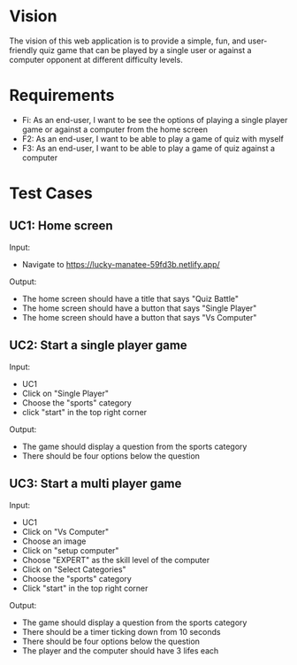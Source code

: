 # Vision

The vision of this web application is to provide a simple, fun, and user-friendly quiz game that can be played by a single user or against a computer opponent at different difficulty levels.

# Requirements

- Fi: As an end-user, I want to be see the options of playing a single player game or against a computer from the home screen
- F2: As an end-user, I want to be able to play a game of quiz with myself
- F3: As an end-user, I want to be able to play a game of quiz against a computer

# Test Cases

## UC1: Home screen

Input:

- Navigate to https://lucky-manatee-59fd3b.netlify.app/

Output:

- The home screen should have a title that says "Quiz Battle"
- The home screen should have a button that says "Single Player"
- The home screen should have a button that says "Vs Computer"

## UC2: Start a single player game

Input:

- UC1
- Click on "Single Player"
- Choose the "sports" category
- click "start" in the top right corner

Output:

- The game should display a question from the sports category
- There should be four options below the question

## UC3: Start a multi player game

Input:

- UC1
- Click on "Vs Computer"
- Choose an image
- Click on "setup computer"
- Choose "EXPERT" as the skill level of the computer
- Click on "Select Categories"
- Choose the "sports" category
- Click "start" in the top right corner

Output:

- The game should display a question from the sports category
- There should be a timer ticking down from 10 seconds
- There should be four options below the question
- The player and the computer should have 3 lifes each